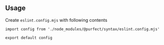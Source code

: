 ## Usage

Create `eslint.config.mjs` with following contents

```
import config from './node_modules/@purfect/syntax/eslint.config.mjs'

export default config

```
